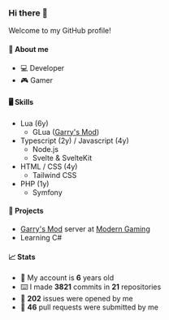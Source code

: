 ### Hi there 👋

Welcome to my GitHub profile!

#### 🧍 About me
- 💻 Developer
- 🎮 Gamer

#### 🖥️ Skills
- Lua (6y)
  - GLua ([Garry's Mod](https://store.steampowered.com/app/4000/Garrys_Mod/ "Garry's Mod on Steam"))
- Typescript (2y) / Javascript (4y)
  - Node.js
  - Svelte & SvelteKit
- HTML / CSS (4y)
  - Tailwind CSS
- PHP (1y)
  - Symfony

#### 🔨 Projects
- [Garry's Mod](https://store.steampowered.com/app/4000/Garrys_Mod/ "Garry's Mod on Steam") server at [Modern Gaming](https://modern-gaming.net/ "Modern Gaming")
- Learning C#

#### 📈 Stats
- 🎂 My account is **6** years old
- ⌨️ I made **3821** commits in **21** repositories
- 🐛 **202** issues were opened by me
- 🔗 **46** pull requests were submitted by me
